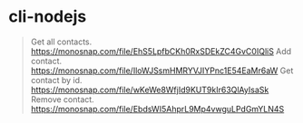 # cli-nodejs

> Get all contacts.
> https://monosnap.com/file/EhS5LpfbCKh0RxSDEkZC4GvC0IQliS
> Add contact.
> https://monosnap.com/file/IloWJSsmHMRYVJIYPnc1E54EaMr6aW
> Get contact by id.
> https://monosnap.com/file/wKeWe8WfjId9KUT9kIr63QlAyIsaSk
> Remove contact.
> https://monosnap.com/file/EbdsWI5AhprL9Mp4vwguLPdGmYLN4S
